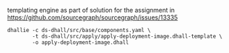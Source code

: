 templating engine as part of solution for the assignment in https://github.com/sourcegraph/sourcegraph/issues/13335

```shell script
dhallie -c ds-dhall/src/base/components.yaml \
        -t ds-dhall/src/apply/apply-deployment-image.dhall-template \
        -o apply-deployment-image.dhall
```
